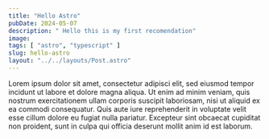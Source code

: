 ```yaml
---
title: "Hello Astro"
pubDate: 2024-05-07
description: " Hello this is my first recomendation"
image: 
tags: [ "astro", "typescript" ]
slug: hello-astro
layout: "../../layouts/Post.astro"
---
```


Lorem ipsum dolor sit amet, consectetur adipisci elit, sed eiusmod tempor incidunt ut labore et dolore magna aliqua. Ut enim ad minim veniam, quis nostrum exercitationem ullam corporis suscipit laboriosam, nisi ut aliquid ex ea commodi consequatur. Quis aute iure reprehenderit in voluptate velit esse cillum dolore eu fugiat nulla pariatur. Excepteur sint obcaecat cupiditat non proident, sunt in culpa qui officia deserunt mollit anim id est laborum.
